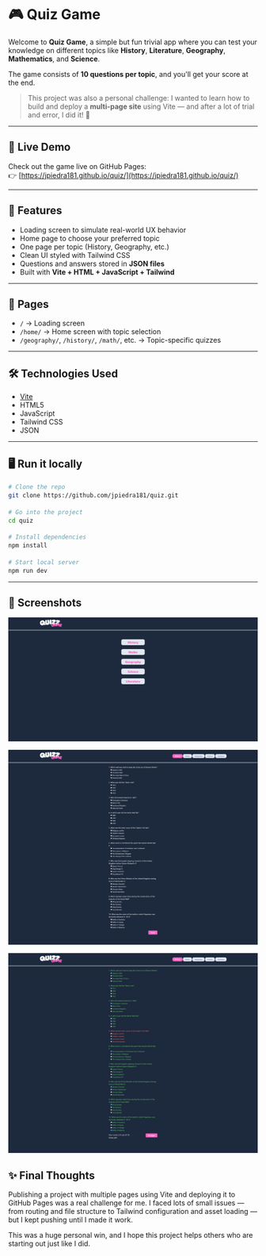 # 🎮 Quiz Game

Welcome to **Quiz Game**, a simple but fun trivial app where you can test your knowledge on different topics like **History**, **Literature**, **Geography**, **Mathematics**, and **Science**.

The game consists of **10 questions per topic**, and you'll get your score at the end.

> This project was also a personal challenge: I wanted to learn how to build and deploy a **multi-page site** using Vite — and after a lot of trial and error, I did it! 💪

---

## 🚀 Live Demo

Check out the game live on GitHub Pages:  
👉 [https://jpiedra181.github.io/quiz/](https://jpiedra181.github.io/quiz/)

---

## 🧠 Features

- Loading screen to simulate real-world UX behavior
- Home page to choose your preferred topic
- One page per topic (History, Geography, etc.)
- Clean UI styled with Tailwind CSS
- Questions and answers stored in **JSON files**
- Built with **Vite + HTML + JavaScript + Tailwind**

---

## 📂 Pages

- `/` → Loading screen
- `/home/` → Home screen with topic selection
- `/geography/`, `/history/`, `/math/`, etc. → Topic-specific quizzes

---

## 🛠️ Technologies Used

- [Vite](https://vitejs.dev/)
- HTML5
- JavaScript
- Tailwind CSS
- JSON

---

## 🖥️ Run it locally

```bash
# Clone the repo
git clone https://github.com/jpiedra181/quiz.git

# Go into the project
cd quiz

# Install dependencies
npm install

# Start local server
npm run dev
```

---

## 📸 Screenshots

![Home Page](./public/img/home.png)

![History_Page](./public/img/history.png)

![History_Results](./public/img/results.png)

## ✨ Final Thoughts
Publishing a project with multiple pages using Vite and deploying it to GitHub Pages was a real challenge for me. I faced lots of small issues — from routing and file structure to Tailwind configuration and asset loading — but I kept pushing until I made it work.

This was a huge personal win, and I hope this project helps others who are starting out just like I did.
